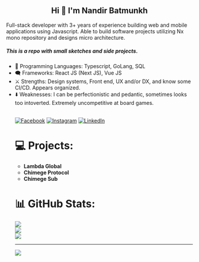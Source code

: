 
<br>
 <h2 align="center">Hi 👋 I'm Nandir Batmunkh</h2>
 <p>Full-stack developer with 3+ years of experience building web and mobile applications using Javascript. Able to build software projects utilizing Nx mono repository and designs micro architecture.</p>
 <h5> This is a repo with small sketches and side projects. </h5>
<ul>
 <li> 🔡 Programming Languages: Typescript, GoLang, SQL </li>
 <li> 🗨️ Frameworks: React JS (Next JS), Vue JS </li>
 <li> ⚔️ Strengths: Design systems, Front end, UX and/or DX, and know some CI/CD. Appears organized. </li>
 <li> ⬇️ Weaknesses: I can be perfectionistic and pedantic, sometimes looks too intoverted. Extremely uncompetitive at board games. </li>

<br/>


[![Facebook](https://img.shields.io/badge/Facebook-%231877F2.svg?logo=Facebook&logoColor=white)](https://www.facebook.com/nandir.be/) [![Instagram](https://img.shields.io/badge/Instagram-%23E4405F.svg?logo=Instagram&logoColor=white)](https://instagram.com/nandirb/) [![LinkedIn](https://img.shields.io/badge/LinkedIn-%230077B5.svg?logo=linkedin&logoColor=white)](https://linkedin.com/in/nandirb/) 

# 💻 Projects: 
<ul>
 <li> <b>Lambda Global </b></li>
 <li> <b>Chimege Protocol </b></li>
 <li> <b>Chimege Sub </b></li>
</ul>


# 📊 GitHub Stats:
![](https://github-readme-stats.vercel.app/api?username=nandirb&theme=dark&hide_border=false&include_all_commits=false&count_private=false)<br/>
![](https://github-readme-streak-stats.herokuapp.com/?user=nandirb&theme=dark&hide_border=false)<br/>
![](https://github-readme-stats.vercel.app/api/top-langs/?username=nandirb&theme=dark&hide_border=false&include_all_commits=false&count_private=false&layout=compact)

---
[![](https://visitcount.itsvg.in/api?id=nandirb&icon=0&color=0)](https://visitcount.itsvg.in)

<!-- Proudly created with GPRM ( https://gprm.itsvg.in ) -->
